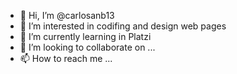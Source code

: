 - 👋 Hi, I’m @carlosanb13
- 👀 I’m interested in codifing and design web pages
- 🌱 I’m currently learning in Platzi
- 💞️ I’m looking to collaborate on ...
- 📫 How to reach me ...

<!---
carlosanb13/carlosanb13 is a ✨ special ✨ repository because its `README.md` (this file) appears on your GitHub profile.
You can click the Preview link to take a look at your changes.
--->
